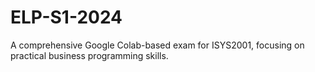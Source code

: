 # ELP-S1-2024
A comprehensive Google Colab-based exam for ISYS2001, focusing on practical business programming skills.
